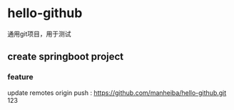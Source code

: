 # hello-github
通用git项目，用于测试

## create springboot project
### feature
update remotes origin push : https://github.com/manheiba/hello-github.git
123

